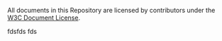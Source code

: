 All documents in this Repository are licensed by contributors
under the 
[W3C Document License](https://www.w3.org/Consortium/Legal/copyright-documents).

   fdsfds fds
